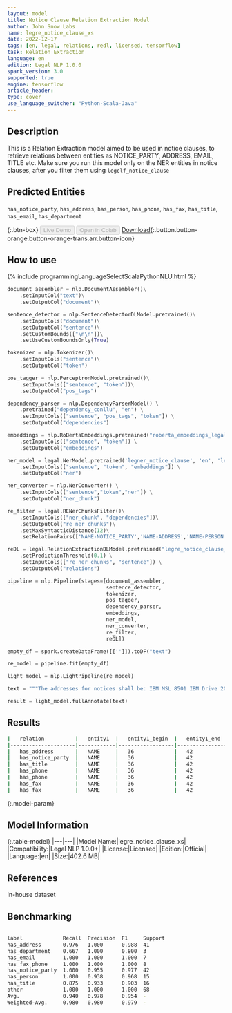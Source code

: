 ```yaml
---
layout: model
title: Notice Clause Relation Extraction Model
author: John Snow Labs
name: legre_notice_clause_xs
date: 2022-12-17
tags: [en, legal, relations, redl, licensed, tensorflow]
task: Relation Extraction
language: en
edition: Legal NLP 1.0.0
spark_version: 3.0
supported: true
engine: tensorflow
article_header:
type: cover
use_language_switcher: "Python-Scala-Java"
---
```


## Description

This is a Relation Extraction model aimed to be used in notice clauses, to retrieve relations between entities as NOTICE_PARTY, ADDRESS, EMAIL, TITLE etc. Make sure you run this model only on the NER entities in notice clauses, after you filter them using `legclf_notice_clause`

## Predicted Entities

`has_notice_party`, `has_address`, `has_person`, `has_phone`, `has_fax`, `has_title`, `has_email`, `has_department`

{:.btn-box}
<button class="button button-orange" disabled>Live Demo</button>
<button class="button button-orange" disabled>Open in Colab</button>
[Download](https://s3.amazonaws.com/auxdata.johnsnowlabs.com/legal/models/legre_notice_clause_xs_en_1.0.0_3.0_1671280929569.zip){:.button.button-orange.button-orange-trans.arr.button-icon}

## How to use



<div class="tabs-box" markdown="1">
{% include programmingLanguageSelectScalaPythonNLU.html %}

```python
document_assembler = nlp.DocumentAssembler()\
    .setInputCol("text")\
    .setOutputCol("document")\

sentence_detector = nlp.SentenceDetectorDLModel.pretrained()\
    .setInputCols("document")\
    .setOutputCol("sentence")\
    .setCustomBounds(["\n\n"])\
    .setUseCustomBoundsOnly(True)

tokenizer = nlp.Tokenizer()\
    .setInputCols("sentence")\
    .setOutputCol("token")

pos_tagger = nlp.PerceptronModel.pretrained()\
    .setInputCols(["sentence", "token"])\
    .setOutputCol("pos_tags")

dependency_parser = nlp.DependencyParserModel() \
    .pretrained("dependency_conllu", "en") \
    .setInputCols(["sentence", "pos_tags", "token"]) \
    .setOutputCol("dependencies")

embeddings = nlp.RoBertaEmbeddings.pretrained("roberta_embeddings_legal_roberta_base","en") \
    .setInputCols(["sentence", "token"]) \
    .setOutputCol("embeddings")

ner_model = legal.NerModel.pretrained('legner_notice_clause', 'en', 'legal/models') \
    .setInputCols(["sentence", "token", "embeddings"]) \
    .setOutputCol("ner")

ner_converter = nlp.NerConverter() \
    .setInputCols(["sentence","token","ner"]) \
    .setOutputCol("ner_chunk")

re_filter = legal.RENerChunksFilter()\
    .setInputCols(["ner_chunk", "dependencies"])\
    .setOutputCol("re_ner_chunks")\
    .setMaxSyntacticDistance(12)\
    .setRelationPairs(['NAME-NOTICE_PARTY','NAME-ADDRESS','NAME-PERSON', 'NAME-TITLE','NAME-EMAIL','NAME-PHONE', 'NAME-FAX', 'NAME-DEPARTMENT'])

reDL = legal.RelationExtractionDLModel.pretrained("legre_notice_clause_xs", "en", "legal/models") \
    .setPredictionThreshold(0.1) \
    .setInputCols(["re_ner_chunks", "sentence"]) \
    .setOutputCol("relations")

pipeline = nlp.Pipeline(stages=[document_assembler,
                                sentence_detector, 
                                tokenizer,
                                pos_tagger,
                                dependency_parser, 
                                embeddings, 
                                ner_model, 
                                ner_converter,
                                re_filter, 
                                reDL])

empty_df = spark.createDataFrame([['']]).toDF("text")

re_model = pipeline.fit(empty_df)

light_model = nlp.LightPipeline(re_model)

text = """The addresses for notices shall be: IBM MSL 8501 IBM Drive 200 Baker Avenue Charlotte, NC 28262 Concord, MA 01742 Attn: MSL Project Office Attn: General Counsel  Telephone: 704-594-1964 Telephone: 978-287-5630 Facsimile: 704-594-4108 Facsimile: 978-287-5635  Either Party may change its address for this section by giving written notice to the other Party."""

result = light_model.fullAnnotate(text)

```

</div>

## Results

```bash
|   relation          |   entity1  |   entity1_begin  |   entity1_end  |   chunk1   |   entity2     |   entity2_begin  |   entity2_end  |   chunk2                                             |   confidence  |
|---------------------|------------|------------------|----------------|------------|---------------|------------------|----------------|------------------------------------------------------|---------------|
|   has_address       |   NAME     |   36             |   42           |   IBM MSL  |   ADDRESS     |   44             |   112          |   8501 IBM Drive 200 Baker Avenue Charlotte, NC ...  |   0.9997987   |
|   has_notice_party  |   NAME     |   36             |   42           |   IBM MSL  |   DEPARTMENT  |   120            |   137          |   MSL Project Office                                 |   0.34552842  |
|   has_title         |   NAME     |   36             |   42           |   IBM MSL  |   TITLE       |   145            |   159          |   General Counsel                                    |   0.48349348  |
|   has_phone         |   NAME     |   36             |   42           |   IBM MSL  |   PHONE       |   173            |   184          |   704-594-1964                                       |   0.99517375  |
|   has_phone         |   NAME     |   36             |   42           |   IBM MSL  |   PHONE       |   197            |   208          |   978-287-5630                                       |   0.9961247   |
|   has_fax           |   NAME     |   36             |   42           |   IBM MSL  |   FAX         |   221            |   232          |   704-594-4108                                       |   0.99340916  |
|   has_fax           |   NAME     |   36             |   42           |   IBM MSL  |   FAX         |   245            |   256          |   978-287-5635                                       |   0.97187006  |
```

{:.model-param}
## Model Information

{:.table-model}
|---|---|
|Model Name:|legre_notice_clause_xs|
|Compatibility:|Legal NLP 1.0.0+|
|License:|Licensed|
|Edition:|Official|
|Language:|en|
|Size:|402.6 MB|

## References

In-house dataset

## Benchmarking

```bash

label             Recall  Precision  F1     Support 
has_address       0.976   1.000      0.988  41      
has_department    0.667   1.000      0.800  3       
has_email         1.000   1.000      1.000  7       
has_fax_phone     1.000   1.000      1.000  8       
has_notice_party  1.000   0.955      0.977  42      
has_person        1.000   0.938      0.968  15      
has_title         0.875   0.933      0.903  16      
other             1.000   1.000      1.000  68      
Avg.              0.940   0.978      0.954  -       
Weighted-Avg.     0.980   0.980      0.979  -  

```
